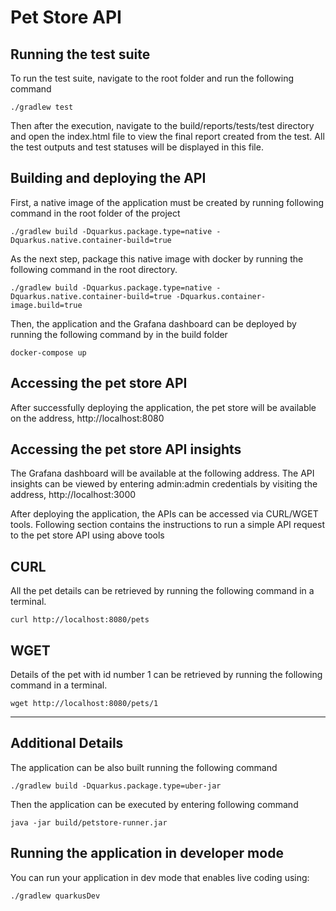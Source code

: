 # Pet Store API

## Running the test suite

To run the test suite, navigate to the root folder and run the following command

    ./gradlew test

Then after the execution, navigate to the build/reports/tests/test directory and open the index.html file to view the final report created from the test. All the test outputs and test statuses will be displayed in this file.

## Building and deploying the API

First, a native image of the application must be created by running following command in the root folder of the project

    ./gradlew build -Dquarkus.package.type=native -Dquarkus.native.container-build=true

As the next step, package this native image with docker by running the following command in the root directory.

    ./gradlew build -Dquarkus.package.type=native -Dquarkus.native.container-build=true -Dquarkus.container-image.build=true

Then, the application and the Grafana dashboard can be deployed by running the following command by in the build folder

    docker-compose up

## Accessing the pet store API

After successfully deploying the application, the pet store will be available on the address, http://localhost:8080

## Accessing the pet store API insights

The Grafana dashboard will be available at the following address. The API insights can be viewed by entering admin:admin credentials by visiting the address, http://localhost:3000

After deploying the application, the APIs can be accessed via CURL/WGET tools. Following section contains the instructions to run a simple API request to the pet store API using above tools

## CURL

All the pet details can be retrieved by running the following command in a terminal. 
    
    curl http://localhost:8080/pets

## WGET

Details of the pet with id number 1 can be retrieved by running the following command in a terminal.

    wget http://localhost:8080/pets/1

-------------------------------------------------------------------------------------------------
    
## Additional Details

The application can be also built running the following command

    ./gradlew build -Dquarkus.package.type=uber-jar

Then the application can be executed by entering following command

    java -jar build/petstore-runner.jar

## Running the application in developer mode

You can run your application in dev mode that enables live coding using:

    ./gradlew quarkusDev
